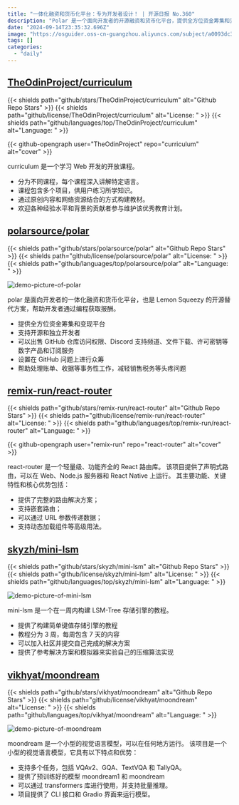 ```yaml
---
title: "一体化融资和货币化平台：专为开发者设计！ | 开源日报 No.360"
description: "Polar 是一个面向开发者的开源融资和货币化平台，提供全方位资金筹集和变现功能，支持销售数字产品和服务。"
date: "2024-09-14T23:35:32.696Z"
image: "https://osguider.oss-cn-guangzhou.aliyuncs.com/subject/a0093dc31e7480f97342bbf6bc901ce9.png"
tags: []
categories:
  - "daily"
---
```


## [TheOdinProject/curriculum](https://github.com/TheOdinProject/curriculum)

{{< shields path="github/stars/TheOdinProject/curriculum" alt="Github Repo Stars" >}} {{< shields path="github/license/TheOdinProject/curriculum" alt="License: " >}} {{< shields path="github/languages/top/TheOdinProject/curriculum" alt="Language: " >}}

{{< github-opengraph user="TheOdinProject" repo="curriculum" alt="cover" >}}

curriculum 是一个学习 Web 开发的开放课程。

- 分为不同课程，每个课程深入讲解特定语言。
- 课程包含多个项目，供用户练习所学知识。
- 通过原创内容和网络资源结合的方式构建教材。
- 欢迎各种经验水平和背景的贡献者参与维护该优秀教育计划。
  
## [polarsource/polar](https://github.com/polarsource/polar)

{{< shields path="github/stars/polarsource/polar" alt="Github Repo Stars" >}} {{< shields path="github/license/polarsource/polar" alt="License: " >}} {{< shields path="github/languages/top/polarsource/polar" alt="Language: " >}}

![demo-picture-of-polar](https://static.osguider.com/subject/github/polarsource/polar/2f803b201659903d93dc81e8db00ec9a.jpg)

polar 是面向开发者的一体化融资和货币化平台，也是 Lemon Squeezy 的开源替代方案，帮助开发者通过编程获取报酬。

- 提供全方位资金筹集和变现平台
- 支持开源和独立开发者
- 可以出售 GitHub 仓库访问权限、Discord 支持频道、文件下载、许可密钥等数字产品和订阅服务
- 设置在 GitHub 问题上进行众筹
- 帮助处理账单、收据等事务性工作，减轻销售税务等头疼问题
  
## [remix-run/react-router](https://github.com/remix-run/react-router)

{{< shields path="github/stars/remix-run/react-router" alt="Github Repo Stars" >}} {{< shields path="github/license/remix-run/react-router" alt="License: " >}} {{< shields path="github/languages/top/remix-run/react-router" alt="Language: " >}}

{{< github-opengraph user="remix-run" repo="react-router" alt="cover" >}}

react-router 是一个轻量级、功能齐全的 React 路由库。
该项目提供了声明式路由，可以在 Web、Node.js 服务器和 React Native 上运行。
其主要功能、关键特性和核心优势包括：

- 提供了完整的路由解决方案；
- 支持嵌套路由；
- 可以通过 URL 参数传递数据；
- 支持动态加载组件等高级用法。
  
## [skyzh/mini-lsm](https://github.com/skyzh/mini-lsm)

{{< shields path="github/stars/skyzh/mini-lsm" alt="Github Repo Stars" >}} {{< shields path="github/license/skyzh/mini-lsm" alt="License: " >}} {{< shields path="github/languages/top/skyzh/mini-lsm" alt="Language: " >}}

![demo-picture-of-mini-lsm](https://static.osguider.com/subject/github/skyzh/mini-lsm/d409e561f7fc770a36251c60531279ca.png)

mini-lsm 是一个在一周内构建 LSM-Tree 存储引擎的教程。

- 提供了构建简单键值存储引擎的教程
- 教程分为 3 周，每周包含 7 天的内容
- 可以加入社区并提交自己完成的解决方案
- 提供了参考解决方案和模拟器来实验自己的压缩算法实现
  
## [vikhyat/moondream](https://github.com/vikhyat/moondream)

{{< shields path="github/stars/vikhyat/moondream" alt="Github Repo Stars" >}} {{< shields path="github/license/vikhyat/moondream" alt="License: " >}} {{< shields path="github/languages/top/vikhyat/moondream" alt="Language: " >}}

![demo-picture-of-moondream](https://static.osguider.com/subject/github/vikhyat/moondream/df715ae1cbec438852562ef8d807b957.jpg)

moondream 是一个小型的视觉语言模型，可以在任何地方运行。
该项目是一个小型的视觉语言模型，它具有以下特点和优势：

- 支持多个任务，包括 VQAv2、GQA、TextVQA 和 TallyQA。
- 提供了预训练好的模型 moondream1 和 moondream
- 可以通过 transformers 库进行使用，并支持批量推理。
- 项目提供了 CLI 接口和 Gradio 界面来运行模型。
  
